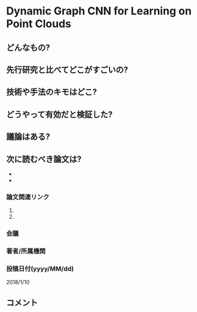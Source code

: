 # Dynamic Graph CNN for Learning on Point Clouds

## どんなもの?

## 先行研究と比べてどこがすごいの?

## 技術や手法のキモはどこ?

## どうやって有効だと検証した?

## 議論はある?

## 次に読むべき論文は?
-
-

### 論文関連リンク
1.
2.

### 会議


### 著者/所属機関


### 投稿日付(yyyy/MM/dd)
2018/1/10

## コメント
